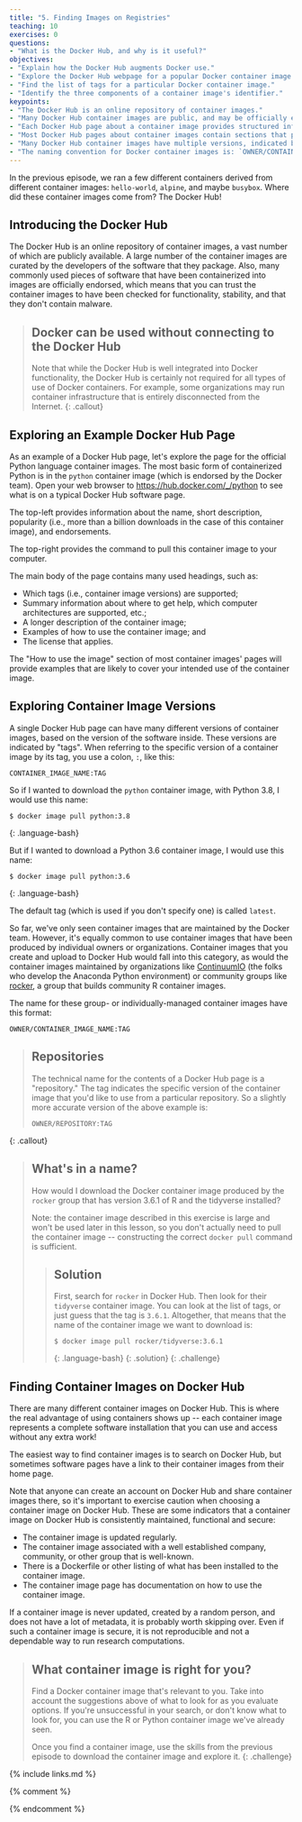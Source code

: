 ```yaml
---
title: "5. Finding Images on Registries"
teaching: 10
exercises: 0
questions:
- "What is the Docker Hub, and why is it useful?"
objectives:
- "Explain how the Docker Hub augments Docker use."
- "Explore the Docker Hub webpage for a popular Docker container image."
- "Find the list of tags for a particular Docker container image."
- "Identify the three components of a container image's identifier."
keypoints:
- "The Docker Hub is an online repository of container images."
- "Many Docker Hub container images are public, and may be officially endorsed."
- "Each Docker Hub page about a container image provides structured information and subheadings"
- "Most Docker Hub pages about container images contain sections that provide examples of how to use those container images."
- "Many Docker Hub container images have multiple versions, indicated by tags."
- "The naming convention for Docker container images is: `OWNER/CONTAINER_IMAGE_NAME:TAG`"
---
```


In the previous episode, we ran a few different containers derived from different 
container images: `hello-world`, `alpine`,
and maybe `busybox`. Where did these container images come from?  The Docker Hub!

## Introducing the Docker Hub

The Docker Hub is an online repository of container images, a vast number of which are publicly available. A large number of the container images are curated by the developers of the software that they package. Also, many commonly used pieces of software that have been containerized into images are officially endorsed, which means that you can trust the container images to have been checked for functionality, stability, and that they don't contain malware.

> ## Docker can be used without connecting to the Docker Hub
>
> Note that while the Docker Hub is well integrated into Docker functionality, the Docker Hub is certainly not required for all types of use of Docker containers. For example, some organizations may run container infrastructure that is entirely disconnected from the Internet.
{: .callout}

## Exploring an Example Docker Hub Page

As an example of a Docker Hub page, let's explore the page for the official Python language container images. The most basic form of containerized Python is in the `python` container image (which is endorsed by the Docker team). Open your web browser to <https://hub.docker.com/_/python> to see what is on a typical Docker Hub software page.

The top-left provides information about the name, short description, popularity (i.e., more than a billion downloads in the case of this container image), and endorsements.

The top-right provides the command to pull this container image to your computer.

The main body of the page contains many used headings, such as:
- Which tags (i.e., container image versions) are supported;
- Summary information about where to get help, which computer architectures are supported, etc.;
- A longer description of the container image;
- Examples of how to use the container image; and
- The license that applies.

The "How to use the image" section of most container images' pages will provide examples that are likely to cover your intended use of the container image.

## Exploring Container Image Versions

A single Docker Hub page can have many different versions of container images,
based on the version of the software inside.  These
versions are indicated by "tags". When referring to the specific version of a container image
by its tag, you use a colon, `:`, like this:

```
CONTAINER_IMAGE_NAME:TAG
```

So if I wanted to download the `python` container image, with Python 3.8, I would use this name:

```
$ docker image pull python:3.8
```
{: .language-bash}

But if I wanted to download a Python 3.6 container image, I would use this name:

```
$ docker image pull python:3.6
```
{: .language-bash}

The default tag (which is used if you don't specify one) is called `latest`.

So far, we've only seen container images that are maintained by the Docker team. However,
it's equally common to use container images that have been produced by individual owners
or organizations. Container images that you create and upload to Docker Hub would fall
into this category, as would the container images maintained by organizations like
[ContinuumIO](https://hub.docker.com/u/continuumio) (the folks who develop the Anaconda Python environment) or community
groups like [rocker](https://hub.docker.com/u/rocker), a group that builds community R container images.

The name for these group- or individually-managed container images have this format:

```
OWNER/CONTAINER_IMAGE_NAME:TAG
```

> ## Repositories
>
> The technical name for the contents of a Docker Hub page is a "repository."
> The tag indicates the specific version of the container image that you'd like
> to use from a particular repository. So a slightly more accurate version of
> the above example is:
>
> ```
> OWNER/REPOSITORY:TAG
> ```
{: .callout}

> ## What's in a name?
>
> How would I download the Docker container image produced by the `rocker` group that
> has version 3.6.1 of R and the tidyverse installed?
>
> Note: the container image described in this exercise is large and won't be used
> later in this lesson, so you don't actually need to pull the container image --
> constructing the correct `docker pull` command is sufficient.
>
> > ## Solution
> >
> > First, search for `rocker` in Docker Hub. Then look for their `tidyverse` container image.
> > You can look at the list of tags, or just guess that the tag is `3.6.1`. Altogether,
> > that means that the name of the container image we want to download is:
> >
> > ~~~
> > $ docker image pull rocker/tidyverse:3.6.1
> > ~~~
> > {: .language-bash}
> {: .solution}
{: .challenge}

## Finding Container Images on Docker Hub

There are many different container images on Docker Hub. This is where the real advantage
of using containers shows up -- each container image represents a complete software
installation that you can use and access without any extra work!

The easiest way to find container images is to search on Docker Hub, but sometimes
software pages have a link to their container images from their home page.

Note that anyone can create an account on Docker Hub and share container images there,
so it's important to exercise caution when choosing a container image on Docker Hub. These
are some indicators that a container image on Docker Hub is consistently maintained,
functional and secure:

- The container image is updated regularly.
- The container image associated with a well established company, community, or other group that is well-known.
- There is a Dockerfile or other listing of what has been installed to the container image.
- The container image page has documentation on how to use the container image.

If a container image is never updated, created by a random person, and does not have a lot
of metadata, it is probably worth skipping over. Even if such a container image is secure, it
is not reproducible and not a dependable way to run research computations.

> ## What container image is right for you?
>
> Find a Docker container image that's relevant to you. Take into account the suggestions
> above of what to look for as you evaluate options. If you're unsuccessful in your search,
> or don't know what to look for, you can use the R or Python container image we've
> already seen.
>
> Once you find a container image, use the skills from the previous episode to download
> the container image and explore it.
{: .challenge}

{% include links.md %}

{% comment %}
<!--  LocalWords:  keypoints links.md endcomment
 -->
{% endcomment %}
